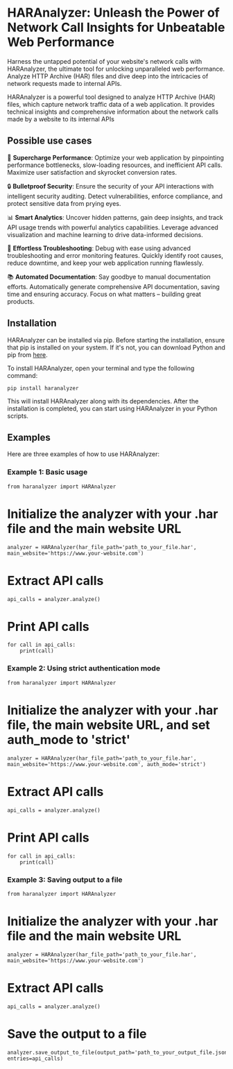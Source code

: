 # HARAnalyzer: Unleash the Power of Network Call Insights for Unbeatable Web Performance


Harness the untapped potential of your website's network calls with HARAnalyzer, the ultimate tool for unlocking unparalleled web performance. Analyze HTTP Archive (HAR) files and dive deep into the intricacies of network requests made to internal APIs. 

HARAnalyzer is a powerful tool designed to analyze HTTP Archive (HAR) files, which capture network traffic data of a web application. It provides technical insights and comprehensive information about the network calls made by a website to its internal APIs

## Possible use cases


🚀 **Supercharge Performance**: Optimize your web application by pinpointing performance bottlenecks, slow-loading resources, and inefficient API calls. Maximize user satisfaction and skyrocket conversion rates.

🔒 **Bulletproof Security**: Ensure the security of your API interactions with intelligent security auditing. Detect vulnerabilities, enforce compliance, and protect sensitive data from prying eyes.

📊 **Smart Analytics**: Uncover hidden patterns, gain deep insights, and track API usage trends with powerful analytics capabilities. Leverage advanced visualization and machine learning to drive data-informed decisions.

🔧 **Effortless Troubleshooting**: Debug with ease using advanced troubleshooting and error monitoring features. Quickly identify root causes, reduce downtime, and keep your web application running flawlessly.

📚 **Automated Documentation**: Say goodbye to manual documentation efforts. Automatically generate comprehensive API documentation, saving time and ensuring accuracy. Focus on what matters – building great products.

## Installation

HARAnalyzer can be installed via pip. Before starting the installation, ensure that pip is installed on your system. If it's not, you can download Python and pip from [here](https://www.python.org/downloads/).

To install HARAnalyzer, open your terminal and type the following command:

```
pip install haranalyzer
```

This will install HARAnalyzer along with its dependencies. After the installation is completed, you can start using HARAnalyzer in your Python scripts.

## Examples

Here are three examples of how to use HARAnalyzer:

### Example 1: Basic usage

```
from haranalyzer import HARAnalyzer
```

# Initialize the analyzer with your .har file and the main website URL
```
analyzer = HARAnalyzer(har_file_path='path_to_your_file.har', main_website='https://www.your-website.com')
```

# Extract API calls

```
api_calls = analyzer.analyze()
```

# Print API calls

```
for call in api_calls:
    print(call)
```

### Example 2: Using strict authentication mode

```
from haranalyzer import HARAnalyzer
```

# Initialize the analyzer with your .har file, the main website URL, and set auth_mode to 'strict'

```
analyzer = HARAnalyzer(har_file_path='path_to_your_file.har', main_website='https://www.your-website.com', auth_mode='strict')
```

# Extract API calls

```
api_calls = analyzer.analyze()
```

# Print API calls

```
for call in api_calls:
    print(call)
```

### Example 3: Saving output to a file

```
from haranalyzer import HARAnalyzer
```

# Initialize the analyzer with your .har file and the main website URL

```
analyzer = HARAnalyzer(har_file_path='path_to_your_file.har', main_website='https://www.your-website.com')
```

# Extract API calls

```
api_calls = analyzer.analyze()
```

# Save the output to a file

```
analyzer.save_output_to_file(output_path='path_to_your_output_file.json', entries=api_calls)
```

